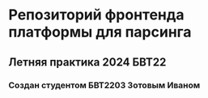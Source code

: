 # Репозиторий фронтенда платформы для парсинга 
## Летняя практика 2024 БВТ22 
### Создан студентом БВТ2203 Зотовым Иваном
